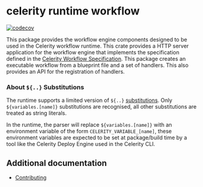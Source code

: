 # celerity runtime workflow

[![codecov](https://codecov.io/gh/newstack-cloud/celerity/graph/badge.svg?token=u1SKOg58yo&flag=runtime-lib-workflow)](https://codecov.io/gh/newstack-cloud/celerity)

This package provides the workflow engine components designed to be used in the Celerity workflow runtime.
This crate provides a HTTP server application for the workflow engine that implements the specification defined in the [Celerity Workflow Specification](https://www.celerityframework.io/docs/applications/resources/celerity-workflow).
This package creates an executable workflow from a blueprint file and a set of handlers.
This also provides an API for the registration of handlers.

### About `${..}` Substitutions

The runtime supports a limited version of `${..}` [substitutions](https://www.celerityframework.io/docs/blueprint/specification#references--substitutions).
Only `${variables.[name]}` substitutions are recognised, all other substitutions are treated as string literals.

In the runtime, the parser will replace `${variables.[name]}` with an environment variable of the form `CELERITY_VARIABLE_[name]`, these environment variables are expected to be set at package/build time by a tool like the Celerity Deploy Engine used in the Celerity CLI.

## Additional documentation

- [Contributing](../CONTRIBUTING.md)
